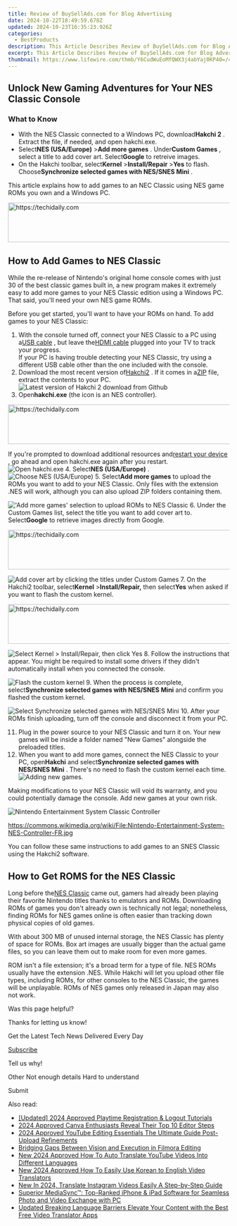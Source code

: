 ```yaml
---
title: Review of BuySellAds.com for Blog Advertising
date: 2024-10-22T18:49:59.678Z
updated: 2024-10-23T16:35:23.926Z
categories:
  - BestProducts
description: This Article Describes Review of BuySellAds.com for Blog Advertising
excerpt: This Article Describes Review of BuySellAds.com for Blog Advertising
thumbnail: https://www.lifewire.com/thmb/Y6CudWuEoMfQWX3j4abYaj0KP40=/400x300/filters:no_upscale():max_bytes(150000):strip_icc():format(webp)/ads-online-578ac9a33df78c09e9455a6c.jpg
---
```


## Unlock New Gaming Adventures for Your NES Classic Console
### What to Know

* With the NES Classic connected to a Windows PC, download**Hakchi 2** . Extract the file, if needed, and open hakchi.exe.
* Select**NES (USA/Europe)** \>**Add more games** . Under**Custom Games** , select a title to add cover art. Select**Google** to retreive images.
* On the Hakchi toolbar, select**Kernel** \>**Install/Repair** \>**Yes** to flash. Choose**Synchronize selected games with NES/SNES Mini** .

 This article explains how to add games to an NEC Classic using NES game ROMs you own and a Windows PC.

<!-- affiliate ads begin -->
<a href="https://ephamedtechinc.pxf.io/c/5597632/2137201/26400" target="_top" id="2137201">
  <img src="//a.impactradius-go.com/display-ad/26400-2137201" border="0" alt="https://techidaily.com" width="728" height="90"/>
</a>
<img height="0" width="0" src="https://ephamedtechinc.pxf.io/i/5597632/2137201/26400" style="position:absolute;visibility:hidden;" border="0" />
<!-- affiliate ads end -->

## How to Add Games to NES Classic

 While the re-release of Nintendo's original home console comes with just 30 of the best classic games built in, a new program makes it extremely easy to add more games to your NES Classic edition using a Windows PC. That said, you'll need your own NES game ROMs.

 Before you get started, you'll want to have your ROMs on hand. To add games to your NES Classic:

1. With the console turned off, connect your NES Classic to a PC using a[USB cable](https://www.lifewire.com/universal-serial-bus-usb-2626039) , but leave the[HDMI cable](https://www.lifewire.com/hdmi-facts-high-definition-multimedia-interface-1847337) plugged into your TV to track your progress.  
 If your PC is having trouble detecting your NES Classic, try using a different USB cable other than the one included with the console.
2. Download the most recent version of[Hakchi2](https://github.com/TeamShinkansen/hakchi2/releases) . If it comes in a[ZIP](https://www.lifewire.com/zip-file-2622675) file, extract the contents to your PC.  
![Latest version of Hakchi 2 download from Github](https://www.lifewire.com/thmb/ldwuHaj8b2scKx14RPSLHSJ9N0Q=/1500x0/filters:no_upscale():max_bytes(150000):strip_icc():format(webp)/Screenshot140-5c577d1446e0fb000152f11e.png)
3. Open**hakchi.exe** (the icon is an NES controller).  

<!-- affiliate ads begin -->
<a href="https://review-au.sjv.io/c/5597632/2135315/14409" target="_top" id="2135315">
  <img src="//a.impactradius-go.com/display-ad/14409-2135315" border="0" alt="https://techidaily.com" width="728" height="90"/>
</a>
<img height="0" width="0" src="https://review-au.sjv.io/i/5597632/2135315/14409" style="position:absolute;visibility:hidden;" border="0" />
<!-- affiliate ads end -->

 If you're prompted to download additional resources and[restart your device](https://www.lifewire.com/why-does-restarting-seem-to-fix-most-computer-problems-2624569) , go ahead and open hakchi.exe again after you restart.  
![Open hakchi.exe](https://www.lifewire.com/thmb/3sEWApEsJlQ3WfD3dwm44L9fV20=/1500x0/filters:no_upscale():max_bytes(150000):strip_icc():format(webp)/001-add-more-games-to-the-nes-classic-7f6bf93f026a42bd95f6d179aca086a1.jpg)
4. Select**NES (USA/Europe)** .  
![Choose NES (USA/Europe)](https://www.lifewire.com/thmb/K0_MIzgjkgi5Do_SG9rO9OU-b-4=/1500x0/filters:no_upscale():max_bytes(150000):strip_icc():format(webp)/002-add-more-games-to-the-nes-classic-2077915796d24b319622974016b4c322.jpg)
5. Select**Add more games** to upload the ROMs you want to add to your NES Classic. Only files with the extension .NES will work, although you can also upload ZIP folders containing them.  

!['Add more games' selection to upload ROMs to NES Classic](https://www.lifewire.com/thmb/7vHf5faB-1mVibSy9cF1KVJ8qfY=/1500x0/filters:no_upscale():max_bytes(150000):strip_icc():format(webp)/003-add-more-games-to-the-nes-classic-089a7d2332bb4059b63d6de31fea424a.jpg)
6. Under the Custom Games list, select the title you want to add cover art to. Select**Google** to retrieve images directly from Google.  

<!-- affiliate ads begin -->
<a href="https://appsumo.8odi.net/c/5597632/2151866/7443" target="_top" id="2151866">
  <img src="//a.impactradius-go.com/display-ad/7443-2151866" border="0" alt="https://techidaily.com" width="728" height="90"/>
</a>
<img height="0" width="0" src="https://appsumo.8odi.net/i/5597632/2151866/7443" style="position:absolute;visibility:hidden;" border="0" />
<!-- affiliate ads end -->

![Add cover art by clicking the titles under Custom Games](https://www.lifewire.com/thmb/neOlwOfUiIZx5S1tEn80GL82VMc=/1500x0/filters:no_upscale():max_bytes(150000):strip_icc():format(webp)/004-add-more-games-to-the-nes-classic-c2bdeef7eff64d139156d138e2c6e7a7.jpg)
7. On the Hakchi2 toolbar, select**Kernel** \>**Install/Repair,** then select**Yes** when asked if you want to flash the custom kernel.  

<!-- affiliate ads begin -->
<a href="https://appsumo.8odi.net/c/5597632/2087394/7443" target="_top" id="2087394">
  <img src="//a.impactradius-go.com/display-ad/7443-2087394" border="0" alt="https://techidaily.com" width="728" height="90"/>
</a>
<img height="0" width="0" src="https://appsumo.8odi.net/i/5597632/2087394/7443" style="position:absolute;visibility:hidden;" border="0" />
<!-- affiliate ads end -->

![Select Kernel > Install/Repair, then click Yes](https://www.lifewire.com/thmb/N_5Vp8fvKlu15K8g8IneRPpgamA=/1500x0/filters:no_upscale():max_bytes(150000):strip_icc():format(webp)/005-add-more-games-to-the-nes-classic-cf58f3c816484e8e899c26bd4f7adf5e.jpg)
8. Follow the instructions that appear. You might be required to install some drivers if they didn't automatically install when you connected the console.  

![Flash the custom kernel](https://www.lifewire.com/thmb/obxjQ5w6R-YGlPa1SqmQbuWoxcU=/1500x0/filters:no_upscale():max_bytes(150000):strip_icc():format(webp)/Screenshot153-5c5a42ee46e0fb000152fca2.png)
9. When the process is complete, select**Synchronize selected games with NES/SNES Mini** and confirm you flashed the custom kernel.  

![Select Synchronize selected games with NES/SNES Mini](https://www.lifewire.com/thmb/OQNrcOP_nKxq5Z51RZCf26tzUJ4=/1500x0/filters:no_upscale():max_bytes(150000):strip_icc():format(webp)/006-add-more-games-to-the-nes-classic-601953ec9f1947eca4af89041d99caba.jpg)
10. After your ROMs finish uploading, turn off the console and disconnect it from your PC.

11. Plug in the power source to your NES Classic and turn it on. Your new games will be inside a folder named "New Games" alongside the preloaded titles.
12. When you want to add more games, connect the NES Classic to your PC, open**Hakchi** and select**Synchronize selected games with NES/SNES Mini** . There's no need to flash the custom kernel each time.  
![Adding new games.](https://www.lifewire.com/thmb/6dh3kGy-feD3hiGnzsqbsMpEwjk=/1500x0/filters:no_upscale():max_bytes(150000):strip_icc():format(webp)/007-add-more-games-to-the-nes-classic-46e50620a2ee4df28fe95c05d5712c49.jpg)

 Making modifications to your NES Classic will void its warranty, and you could potentially damage the console. Add new games at your own risk.

![Nintendo Entertainment System Classic Controller](https://www.lifewire.com/thmb/FtuZUihm95iCMHAm4i5_PRSocb0=/1500x0/filters:no_upscale():max_bytes(150000):strip_icc():format(webp)/Nintendo-Entertainment-System-NES-Controller-FR-5c5a494bc9e77c0001d00e2b.jpg)

 <https://commons.wikimedia.org/wiki/File:Nintendo-Entertainment-System-NES-Controller-FR.jpg>

 You can follow these same instructions to add games to an SNES Classic using the Hakchi2 software.

## How to Get ROMS for the NES Classic

 Long before the[NES Classic](https://www.liveabout.com/nes-cheat-codes-and-walkthroughs-4707366) came out, gamers had already been playing their favorite Nintendo titles thanks to emulators and ROMs. Downloading ROMs of games you don't already own is technically not legal; nonetheless, finding ROMs for NES games online is often easier than tracking down physical copies of old games.

 With about 300 MB of unused internal storage, the NES Classic has plenty of space for ROMs. Box art images are usually bigger than the actual game files, so you can leave them out to make room for even more games.

 ROM isn't a file extension; it's a broad term for a type of file. NES ROMs usually have the extension .NES. While Hakchi will let you upload other file types, including ROMs, for other consoles to the NES Classic, the games will be unplayable. ROMs of NES games only released in Japan may also not work.

Was this page helpful?

Thanks for letting us know!

 Get the Latest Tech News Delivered Every Day

[Subscribe](https://www.lifewire.com/#)

Tell us why!

 Other  Not enough details  Hard to understand

 Submit

<ins class="adsbygoogle"
     style="display:block"
     data-ad-format="autorelaxed"
     data-ad-client="ca-pub-7571918770474297"
     data-ad-slot="1223367746"></ins>

<ins class="adsbygoogle"
     style="display:block"
     data-ad-client="ca-pub-7571918770474297"
     data-ad-slot="8358498916"
     data-ad-format="auto"
     data-full-width-responsive="true"></ins>

<span class="atpl-alsoreadstyle">Also read:</span>
<div><ul>
<li><a href="https://article-helps.techidaily.com/updated-2024-approved-playtime-registration-and-logout-tutorials/"><u>[Updated] 2024 Approved Playtime Registration & Logout Tutorials</u></a></li>
<li><a href="https://fox-friendly.techidaily.com/2024-approved-canva-enthusiasts-reveal-their-top-10-editor-steps/"><u>2024 Approved Canva Enthusiasts Reveal Their Top 10 Editor Steps</u></a></li>
<li><a href="https://youtube-tips.techidaily.com/approved-youtube-editing-essentials-the-ultimate-guide-post-upload-refinements/"><u>2024 Approved YouTube Editing Essentials The Ultimate Guide Post-Upload Refinements</u></a></li>
<li><a href="https://extra-tips.techidaily.com/bridging-gaps-between-vision-and-execution-in-filmora-editing/"><u>Bridging Gaps Between Vision and Execution in Filmora Editing</u></a></li>
<li><a href="https://ai-video-translation.techidaily.com/new-2024-approved-how-to-auto-translate-youtube-videos-into-different-languages/"><u>New 2024 Approved How To Auto Translate YouTube Videos Into Different Languages</u></a></li>
<li><a href="https://ai-video-translation.techidaily.com/new-2024-approved-how-to-easily-use-korean-to-english-video-translators/"><u>New 2024 Approved How To Easily Use Korean to English Video Translators</u></a></li>
<li><a href="https://ai-video-translation.techidaily.com/new-in-2024-translate-instagram-videos-easily-a-step-by-step-guide/"><u>New In 2024, Translate Instagram Videos Easily A Step-by-Step Guide</u></a></li>
<li><a href="https://solve-help.techidaily.com/superior-mediasync-top-ranked-iphone-and-ipad-software-for-seamless-photo-and-video-exchange-with-pc/"><u>Superior MediaSync™: Top-Ranked iPhone & iPad Software for Seamless Photo and Video Exchange with PC</u></a></li>
<li><a href="https://ai-video-translation.techidaily.com/updated-breaking-language-barriers-elevate-your-content-with-the-best-free-video-translator-apps/"><u>Updated Breaking Language Barriers Elevate Your Content with the Best Free Video Translator Apps</u></a></li>
</ul></div>

